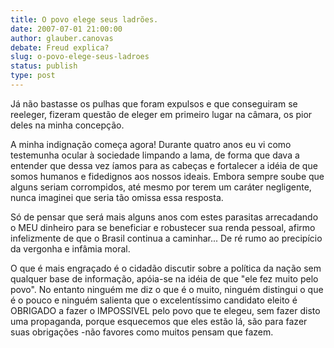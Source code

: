 ```yaml
---
title: O povo elege seus ladrões.
date: 2007-07-01 21:00:00
author: glauber.canovas
debate: Freud explica?
slug: o-povo-elege-seus-ladroes
status: publish 
type: post
---
```


  

Já não bastasse os pulhas que foram expulsos e que conseguiram se reeleger, fizeram questão de eleger em primeiro lugar na câmara, os pior deles na minha concepção.   

  

A minha indignação começa agora! Durante quatro anos eu vi como testemunha ocular à sociedade limpando a lama, de forma que dava a entender que dessa vez íamos para as cabeças e fortalecer a idéia de que somos humanos e fidedignos aos nossos ideais. Embora sempre soube que alguns seriam corrompidos, até mesmo por terem um caráter negligente, nunca imaginei que seria tão omissa essa resposta.   

  

 Só de pensar que será mais alguns anos com estes parasitas arrecadando o MEU dinheiro para se beneficiar e robustecer sua renda pessoal, afirmo infelizmente de que o Brasil continua a caminhar... De ré rumo ao precipício da vergonha e infâmia moral.   

  

 O que é mais engraçado é o cidadão discutir sobre a política da nação sem qualquer base de informação, apóia-se na idéia de que "ele fez muito pelo povo". No entanto ninguém me diz o que é o muito, ninguém distingui o que é o pouco e ninguém salienta que o excelentíssimo candidato eleito é OBRIGADO a fazer o IMPOSSIVEL pelo povo que te elegeu, sem fazer disto uma propaganda, porque esquecemos que eles estão lá, são para fazer suas obrigações -não favores como muitos pensam que fazem.
